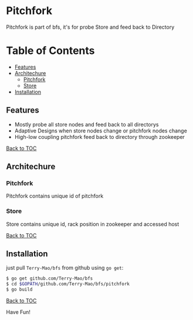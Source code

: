 # Pitchfork
Pitchfork is part of bfs, it's for probe Store and feed back to Directory

Table of Contents
=================

* [Features](#features)
* [Architechure](#architechure)
	* [Pitchfork](#pitchfork)
    * [Store](#store)
* [Installation](#installation)

## Features
* Mostly probe all store nodes and feed back to all directorys
* Adaptive Designs when store nodes change or pitchfork nodes change
* High-low coupling pitchfork feed back to directory through zookeeper

[Back to TOC](#table-of-contents)

## Architechure
### Pitchfork
Pitchfork contains unique id of pitchfork

### Store
Store contains unique id, rack position in zookeeper and accessed host

[Back to TOC](#table-of-contents)

## Installation

just pull `Terry-Mao/bfs` from github using `go get`:

```sh
$ go get github.com/Terry-Mao/bfs
$ cd $GOPATH/github.com/Terry-Mao/bfs/pitchfork
$ go build
```

[Back to TOC](#table-of-contents)

Have Fun!
